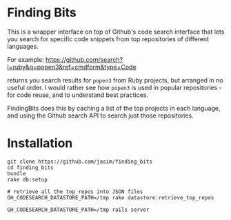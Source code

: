 # Finding Bits

This is a wrapper interface on top of Github's code search interface that lets you search for specific code snippets from top repositories of different languages.

For example: <https://github.com/search?l=ruby&q=popen3&ref=cmdform&type=Code>

returns you search results for `popen3` from Ruby projects, but arranged in no useful order. I would rather see how `popen3` is used in popular repositories - for code reuse, and to understand best practices.

FindingBits does this by caching a list of the top projects in each language, and using the Github search API to search just those repositories.

# Installation

    git clone https://github.com/jasim/finding_bits
    cd finding_bits
    bundle
    rake db:setup
    
    # retrieve all the top repos into JSON files
    GH_CODESEARCH_DATASTORE_PATH=/tmp rake datastore:retrieve_top_repos

    GH_CODESEARCH_DATASTORE_PATH=/tmp rails server
    
